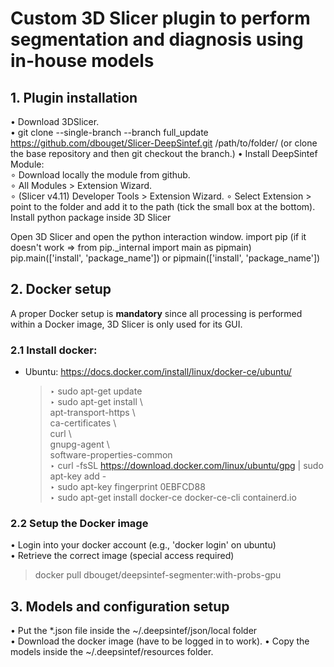 # Custom 3D Slicer plugin to perform segmentation and diagnosis using in-house models

## 1. Plugin installation

• Download 3DSlicer.  
• git clone --single-branch --branch full_update https://github.com/dbouget/Slicer-DeepSintef.git /path/to/folder/
(or clone the base repository and then git checkout the branch.)
• Install DeepSintef Module:  
∘ Download locally the module from github.  
∘ All Modules > Extension Wizard.  
∘ (Slicer v4.11) Developer Tools > Extension Wizard.
∘ Select Extension > point to the folder and add it to the path (tick the small box at the bottom).  
Install python package inside 3D Slicer

Open 3D Slicer and open the python interaction window.
import pip (if it doesn't work => from pip._internal import main as pipmain)
pip.main(['install', 'package_name']) or pipmain(['install', 'package_name'])

## 2. Docker setup
A proper Docker setup is **mandatory** since all processing is performed within
a Docker image, 3D Slicer is only used for its GUI.  

### 2.1 Install docker: 
* Ubuntu: https://docs.docker.com/install/linux/docker-ce/ubuntu/  
	> ‣ sudo apt-get update  
	> ‣ sudo apt-get install \  
		    apt-transport-https \   
		    ca-certificates \  
		    curl \  
		    gnupg-agent \   
		    software-properties-common   
	> ‣ curl -fsSL https://download.docker.com/linux/ubuntu/gpg | sudo apt-key add -   
	> ‣ sudo apt-key fingerprint 0EBFCD88   
	> ‣ sudo apt-get install docker-ce docker-ce-cli containerd.io  
  
### 2.2 Setup the Docker image
• Login into your docker account (e.g., 'docker login' on ubuntu)  
• Retrieve the correct image (special access required)
> docker pull dbouget/deepsintef-segmenter:with-probs-gpu  

## 3. Models and configuration setup
• Put the *.json file inside the ~/.deepsintef/json/local folder  
• Download the docker image (have to be logged in to work). 
• Copy the models inside the ~/.deepsintef/resources folder.

